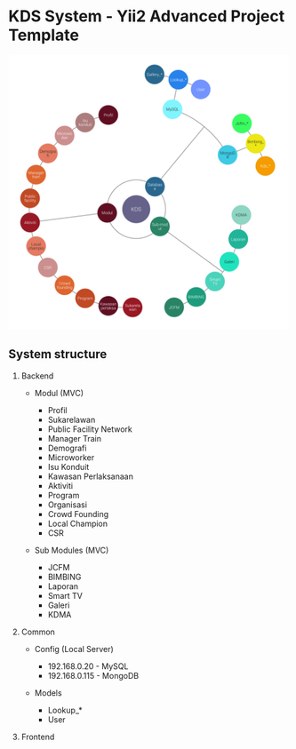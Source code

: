KDS System - Yii2 Advanced Project Template
=======================================


![Image of KDS](kds_structure.png)

## System structure

1. Backend
	* Modul (MVC)
		* Profil
		* Sukarelawan
		* Public Facility Network
		* Manager Train
		* Demografi
		* Microworker
		* Isu Konduit
		* Kawasan Perlaksanaan
		* Aktiviti
		* Program
		* Organisasi
		* Crowd Founding
		* Local Champion
		* CSR

	* Sub Modules (MVC)
		* JCFM
		* BIMBING
		* Laporan
		* Smart TV
		* Galeri
		* KDMA

2. Common

	* Config (Local Server)
		* 192.168.0.20 - MySQL
		* 192.168.0.115 - MongoDB

	* Models
		* Lookup_*
		* User

3. Frontend
